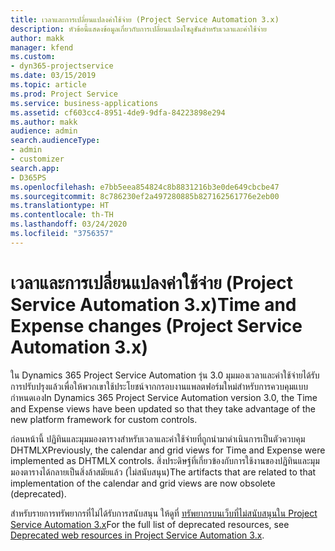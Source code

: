 ```yaml
---
title: เวลาและการเปลี่ยนแปลงค่าใช้จ่าย (Project Service Automation 3.x)
description: หัวข้อนี้แสดงข้อมูลเกี่ยวกับการเปลี่ยนแปลงโซลูชันสำหรับเวลาและค่าใช้จ่าย
author: makk
manager: kfend
ms.custom:
- dyn365-projectservice
ms.date: 03/15/2019
ms.topic: article
ms.prod: Project Service
ms.service: business-applications
ms.assetid: cf603cc4-8951-4de9-9dfa-84223898e294
ms.author: makk
audience: admin
search.audienceType:
- admin
- customizer
search.app:
- D365PS
ms.openlocfilehash: e7bb5eea854824c8b8831216b3e0de649cbcbe47
ms.sourcegitcommit: 8c786230ef2a497280885b827162561776e2eb00
ms.translationtype: HT
ms.contentlocale: th-TH
ms.lasthandoff: 03/24/2020
ms.locfileid: "3756357"
---
```

# <a name="time-and-expense-changes-project-service-automation-3x"></a><span data-ttu-id="000a6-103">เวลาและการเปลี่ยนแปลงค่าใช้จ่าย (Project Service Automation 3.x)</span><span class="sxs-lookup"><span data-stu-id="000a6-103">Time and Expense changes (Project Service Automation 3.x)</span></span>

<span data-ttu-id="000a6-104">ใน Dynamics 365 Project Service Automation รุ่น 3.0 มุมมองเวลาและค่าใช้จ่ายได้รับการปรับปรุงแล้วเพื่อให้พวกเขาใช้ประโยชน์จากกรอบงานแพลตฟอร์มใหม่สำหรับการควบคุมแบบกำหนดเอง</span><span class="sxs-lookup"><span data-stu-id="000a6-104">In Dynamics 365 Project Service Automation version 3.0, the Time and Expense views have been updated so that they take advantage of the new platform framework for custom controls.</span></span>

<span data-ttu-id="000a6-105">ก่อนหน้านี้ ปฏิทินและมุมมองตารางสำหรับเวลาและค่าใช้จ่ายที่ถูกนำมาดำเนินการเป็นตัวควบคุม DHTMLX</span><span class="sxs-lookup"><span data-stu-id="000a6-105">Previously, the calendar and grid views for Time and Expense were implemented as DHTMLX controls.</span></span> <span data-ttu-id="000a6-106">สิ่งประดิษฐ์ที่เกี่ยวข้องกับการใช้งานของปฏิทินและมุมมองตารางได้กลายเป็นสิ่งล้าสมัยแล้ว (ไม่สนับสนุน)</span><span class="sxs-lookup"><span data-stu-id="000a6-106">The artifacts that are related to that implementation of the calendar and grid views are now obsolete (deprecated).</span></span>

<span data-ttu-id="000a6-107">สำหรับรายการทรัพยากรที่ไม่ได้รับการสนับสนุน ให้ดูที่ [ทรัพยากรบนเว็บที่ไม่สนับสนุนใน Project Service Automation 3.x](web-resources-deprecated-v3.x.md)</span><span class="sxs-lookup"><span data-stu-id="000a6-107">For the full list of deprecated resources, see [Deprecated web resources in Project Service Automation 3.x](web-resources-deprecated-v3.x.md).</span></span>
